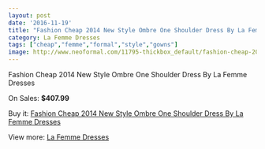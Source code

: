 ```yaml
---
layout: post
date: '2016-11-19'
title: "Fashion Cheap 2014 New Style Ombre One Shoulder Dress By La Femme Dresses"
category: La Femme Dresses
tags: ["cheap","femme","formal","style","gowns"]
image: http://www.neoformal.com/11795-thickbox_default/fashion-cheap-2014-new-style-ombre-one-shoulder-dress-by-la-femme-dresses.jpg
---
```

Fashion Cheap 2014 New Style Ombre One Shoulder Dress By La Femme Dresses

On Sales: **$407.99**
<a href="https://www.neoformal.com/en/la-femme-dresses-2014/4232-fashion-cheap-2014-new-style-ombre-one-shoulder-dress-by-la-femme-dresses.html"><amp-img layout="responsive" width="600" height="600" src="//www.neoformal.com/11795-thickbox_default/fashion-cheap-2014-new-style-ombre-one-shoulder-dress-by-la-femme-dresses.jpg" alt="Fashion Cheap 2014 New Style Ombre One Shoulder Dress By La Femme Dresses 0" /></a>
<a href="https://www.neoformal.com/en/la-femme-dresses-2014/4232-fashion-cheap-2014-new-style-ombre-one-shoulder-dress-by-la-femme-dresses.html"><amp-img layout="responsive" width="600" height="600" src="//www.neoformal.com/11796-thickbox_default/fashion-cheap-2014-new-style-ombre-one-shoulder-dress-by-la-femme-dresses.jpg" alt="Fashion Cheap 2014 New Style Ombre One Shoulder Dress By La Femme Dresses 1" /></a>

Buy it: [Fashion Cheap 2014 New Style Ombre One Shoulder Dress By La Femme Dresses](https://www.neoformal.com/en/la-femme-dresses-2014/4232-fashion-cheap-2014-new-style-ombre-one-shoulder-dress-by-la-femme-dresses.html "Fashion Cheap 2014 New Style Ombre One Shoulder Dress By La Femme Dresses")

View more: [La Femme Dresses](https://www.neoformal.com/en/56-la-femme-dresses-2014 "La Femme Dresses")
